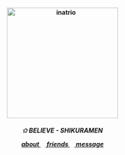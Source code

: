 <h4 align="center">
<img src="https://file.garden/Zk6TqIiRxGzlYu1T/nth"width="250" height="250" alt="inatrio">
<br>
</h4>
<h5 align="center">
<p align> ✩ BELIEVE - SHIKURAMEN </p>
<a href=https://rentry.co/i11> about </a>⠀<a href=https://rentry.co/beigoma> friends </a>⠀<a href=https://gantz.atabook.org> message </a>

